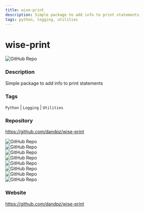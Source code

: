 ```yaml
---
title: wise-print
description: Simple package to add info to print statements
tags: python, logging, utilities
---
```

        

# wise-print

![GitHub Repo](https://img.shields.io/static/v1?label=category&message=opensource&color=green)

### Description

Simple package to add info to print statements

### Tags

`Python` | `Logging` | `Utilities`

### Repository

https://github.com/dandpz/wise-print

![GitHub Repo](https://img.shields.io/github/stars/dandpz/wise-print?style=social)<br />![GitHub Repo](https://img.shields.io/github/forks/dandpz/wise-print?style=social)<br />![GitHub Repo](https://img.shields.io/github/v/tag/dandpz/wise-print?style=social)<br />![GitHub Repo](https://img.shields.io/github/contributors/dandpz/wise-print)<br />![GitHub Repo](https://img.shields.io/github/issues-pr/dandpz/wise-print)<br />![GitHub Repo](https://img.shields.io/github/issues/dandpz/wise-print)<br />![GitHub Repo](https://img.shields.io/github/license/dandpz/wise-print)<br />![GitHub Repo](https://img.shields.io/github/last-commit/dandpz/wise-print)<br />

### Website

https://github.com/dandpz/wise-print